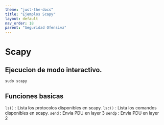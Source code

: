 ```yaml
---
theme: "just-the-docs"
title: "Ejemplos Scapy"
layout: default
nav_order: 18
parent: "Seguridad Ofensiva"
---
```

# Scapy
## Ejecucion de modo interactivo.
`sudo scapy`
## Funciones basicas
`ls()` : Lista los protocolos disponibles en scapy.
`lsc()` : Lista los comandos disponibles en scapy.
`send` : Envia PDU en layer 3
`sendp` : Envia PDU en layer 2
